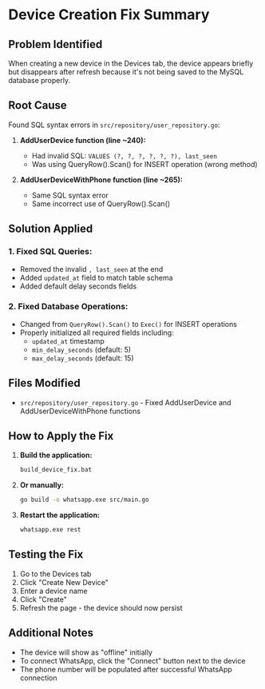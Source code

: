 # Device Creation Fix Summary

## Problem Identified
When creating a new device in the Devices tab, the device appears briefly but disappears after refresh because it's not being saved to the MySQL database properly.

## Root Cause
Found SQL syntax errors in `src/repository/user_repository.go`:

1. **AddUserDevice function (line ~240):**
   - Had invalid SQL: `VALUES (?, ?, ?, ?, ?, ?), last_seen`
   - Was using QueryRow().Scan() for INSERT operation (wrong method)

2. **AddUserDeviceWithPhone function (line ~265):**
   - Same SQL syntax error
   - Same incorrect use of QueryRow().Scan()

## Solution Applied

### 1. Fixed SQL Queries:
- Removed the invalid `, last_seen` at the end
- Added `updated_at` field to match table schema
- Added default delay seconds fields

### 2. Fixed Database Operations:
- Changed from `QueryRow().Scan()` to `Exec()` for INSERT operations
- Properly initialized all required fields including:
  - `updated_at` timestamp
  - `min_delay_seconds` (default: 5)
  - `max_delay_seconds` (default: 15)

## Files Modified
- `src/repository/user_repository.go` - Fixed AddUserDevice and AddUserDeviceWithPhone functions

## How to Apply the Fix

1. **Build the application:**
   ```bash
   build_device_fix.bat
   ```

2. **Or manually:**
   ```bash
   go build -o whatsapp.exe src/main.go
   ```

3. **Restart the application:**
   ```bash
   whatsapp.exe rest
   ```

## Testing the Fix
1. Go to the Devices tab
2. Click "Create New Device"
3. Enter a device name
4. Click "Create"
5. Refresh the page - the device should now persist

## Additional Notes
- The device will show as "offline" initially
- To connect WhatsApp, click the "Connect" button next to the device
- The phone number will be populated after successful WhatsApp connection